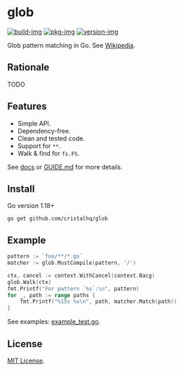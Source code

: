 # glob

[![build-img]][build-url]
[![pkg-img]][pkg-url]
[![version-img]][version-url]

Glob pattern matching in Go. See [Wikipedia](https://en.wikipedia.org/wiki/Glob_(programming)).

## Rationale

TODO

## Features

* Simple API.
* Dependency-free.
* Clean and tested code.
* Support for `**`.
* Walk & find for `fs.FS`.

See [docs][pkg-url] or [GUIDE.md](GUIDE.md) for more details.

## Install

Go version 1.18+

```
go get github.com/cristalhq/glob
```

## Example

```go
pattern := `foo/**/*.go`
matcher := glob.MustCompile(pattern, '/')

ctx, cancel := context.WithCancel(context.Bacg)
glob.Walk(ctx)
fmt.Printf("For pattern `%s`:\n", pattern)
for _, path := range paths {
	fmt.Printf("%15s %v\n", path, matcher.Match(path))
}
```

See examples: [example_test.go](example_test.go).

## License

[MIT License](LICENSE).

[build-img]: https://github.com/cristalhq/glob/workflows/build/badge.svg
[build-url]: https://github.com/cristalhq/glob/actions
[pkg-img]: https://pkg.go.dev/badge/cristalhq/glob
[pkg-url]: https://pkg.go.dev/github.com/cristalhq/glob
[version-img]: https://img.shields.io/github/v/release/cristalhq/glob
[version-url]: https://github.com/cristalhq/glob/releases
